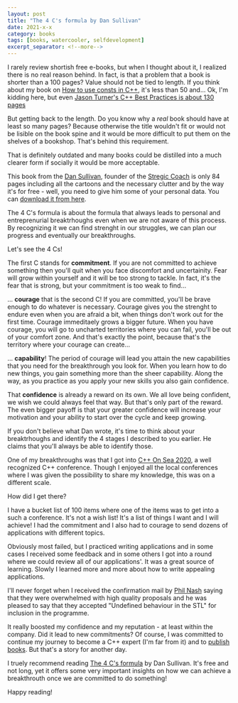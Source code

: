```yaml
---
layout: post
title: "The 4 C's formula by Dan Sullivan"
date: 2021-x-x
category: books
tags: [books, watercooler, selfdevelopment]
excerpt_separator: <!--more-->
---
```

I rarely review shortish free e-books, but when I thought about it, I realized there is no real reason behind. In fact, is that a problem that a book is shorter than a 100 pages? Value should not be tied to length. If you think about my book on [How to use consts in C++](https://leanpub.com/cppconst/), it's less than 50 and... Ok, I'm kidding here, but even [Jason Turner's C++ Best Practices is about 130 pages](LINK!!!)

But getting back to the length. Do you know why a *real* book should have at least so many pages? Because otherwise the title wouldn't fit or would not be lisible on the book spine and it would be more difficult to put them on the shelves of a bookshop. That's behind this requirement.

That is definitely outdated and many books could be distilled into a much clearer form if socially it would be more acceptable.

This book from the [Dan Sullivan](https://www.linkedin.com/in/dansullivansc/?originalSubdomain=ca), founder of the [Stregic Coach](https://www.strategiccoach.com/) is only 84 pages including all the cartoons and the necessary clutter and by the way it's for free - well, you need to give him some of your personal data. You can [download it from here](http://now.strategiccoach.com/4cs-formula).

The 4 C's formula is about the formula that always leads to personal and entreprenurial breaktrhoughs even when we are not aware of this process. By recognizing it we can find strenght in our struggles, we can plan our progress and eventually our breakthroughs.

Let's see the 4 Cs!

The first C stands for **commitment**. If you are not committed to achieve something then you'll quit when you face discomfort and uncertainity. Fear will grow within yourself and it will be too strong to tackle. In fact, it's the fear that is strong, but your commitment is too weak to find...

... **courage** that is the second C! If you are committed, you'll be brave enough to do whatever is necessary. Courage gives you the strenght to endure even when you are afraid a bit, when things don't work out for the first time. Courage immeditaely grows a bigger future. When you have courage, you will go to uncharted territories where you can fail, you'll be out of your comfort zone. And that's exactly the point, because that's the territory where your courage can create...

... **capability**! The period of courage will lead you attain the new capabilities that you need for the breakthrough you look for. When you learn how to do new things, you gain something more than the sheer capability. Along the way, as you practice as you apply your new skills you also gain confidence.

That **confidence** is already a reward on its own. We all love being confident, we wish we could always feel that way. But that's only part of the reward. The even bigger payoff is that your greater confidence will increase your motivation and your ability to start over the cycle and keep growing.

If you don't believe what Dan wrote, it's time to think about your breaktrhoughs and identify the 4 stages I described to you earlier. He claims that you'll always be able to identify those.

One of my breakthroughs was that I got into [C++ On Sea 2020](https://www.youtube.com/watch?v=BEmAo6Fdg-Q), a well recognized C++ conference. Though I enjoyed all the local conferences where I was given the possibility to share my knowledge, this was on a different scale.

How did I get there?

I have a bucket list of 100 items where one of the items was to get into a such a conference. It's not a wish list! It's a list of things I want and I will achieve! I had the commitment and I also had to courage to send dozens of applications with different topics.

Obviously most failed, but I practiced writing applications and in some cases I received some feedback and in some others I got into a round where we could review all of our applications'. It was a great source of learning. Slowly I learned more and more about how to write appealing applications.

I'll never forget when I received the confirmation mail by [Phil Nash](https://twitter.com/phil_nash) saying that they were overwhelmed with high quality proposals and he was pleased to say that they accepted "Undefined behaviour in the STL" for inclusion in the programme.

It really boosted my confidence and my reputation - at least within the company. Did it lead to new commitments? Of course, I was committed to continue my journey to become a C++ expert (I'm far from it) and to [publish books](https://www.sandordargo.com/books/). But that's a story for another day.

I truely recommend reading [The 4 C's formula](http://now.strategiccoach.com/4cs-formula) by Dan Sullivan. It's free and not long, yet it offers some very important insights on how we can achieve a breakthrouth once we are committed to do something!

Happy reading!